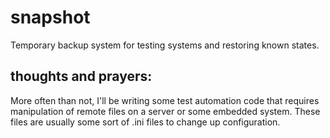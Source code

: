 # snapshot  
Temporary backup system for testing systems and restoring known states.

## thoughts and prayers:  
More often than not, I'll be writing some test automation code that requires
manipulation of remote files on a server or some embedded system.  These files
are usually some sort of .ini files to change up configuration.  
